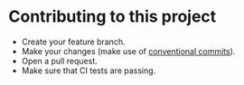 # Contributing to this project

- Create your feature branch.
- Make your changes (make use of [conventional commits](https://www.conventionalcommits.org/en/v1.0.0/)).
- Open a pull request.
- Make sure that CI tests are passing.
